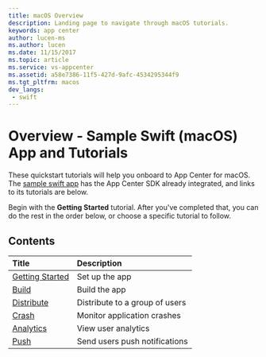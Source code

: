 ```yaml
---
title: macOS Overview
description: Landing page to navigate through macOS tutorials.
keywords: app center
author: lucen-ms
ms.author: lucen
ms.date: 11/15/2017
ms.topic: article
ms.service: vs-appcenter
ms.assetid: a58e7386-11f5-427d-9afc-4534295344f9
ms.tgt_pltfrm: macos
dev_langs:  
 - swift
---
```


# Overview - Sample Swift (macOS) App and Tutorials

These quickstart tutorials will help you onboard to App Center for macOS. The [sample swift app](https://github.com/VSAppCenter/sampleapp-macos-swift) has the App Center SDK already integrated, and links to its tutorials are below.

Begin with the **Getting Started** tutorial. After you've completed that, you can do the rest in the order below, or choose a specific tutorial to follow.

## Contents

| Title                                 | Description                    |
|:--------------------------------------|:-------------------------------|
| [Getting Started](getting-started.md) | Set up the app                 |
| [Build](build.md)                     | Build the app                  |
| [Distribute](distribute.md)           | Distribute to a group of users |
| [Crash](crashes.md)                   | Monitor application crashes    |
| [Analytics](analytics.md)             | View user analytics            |
| [Push](push.md)                       | Send users push notifications  |

